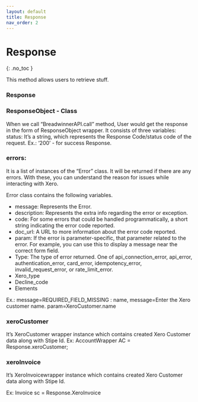 ```yaml
---
layout: default
title: Response
nav_order: 2
---
```


# Response
{: .no_toc }

This method allows users to retrieve stuff.


### Response
### ResponseObject - Class
When we call “BreadwinnerAPI.call” method, User would get the response in the form of ResponseObject wrapper. It consists of three variables: status: It’s a string, which represents the Response Code/status code of the request. Ex.: ‘200’ - for success Response.

### errors:
It is a list of instances of the “Error” class. It will be returned if there are any errors. With these, you can understand the reason for issues while interacting with Xero.

Error class contains the following variables.
<ul>
<li>message: Represents the Error.</li>
<li>description: Represents the extra info regarding the error or exception.</li>
<li>code: For some errors that could be handled programmatically, a short string indicating the error code reported.</li>
<li>doc_url: A URL to more information about the error code reported.</li>
<li>param: If the error is parameter-specific, that parameter related to the error. For example, you can use this to display a message near the correct form field.</li>
<li>Type: The type of error returned. One of api_connection_error, api_error, authentication_error, card_error, idempotency_error, invalid_request_error, or rate_limit_error.</li>
<li>Xero_type</li>
<li>Decline_code</li>
<li>Elements</li>
</ul>
Ex.: message=REQUIRED_FIELD_MISSING : name, message=Enter the Xero customer name. param=XeroCustomer.name

### xeroCustomer
It’s XeroCustomer wrapper instance which contains created Xero Customer data along with Stipe Id.
Ex: AccountWrapper AC = Response.xeroCustomer;

### xeroInvoice
It’s XeroInvoicewrapper instance which contains created Xero Customer data along with Stipe Id.

Ex: Invoice sc = Response.XeroInvoice